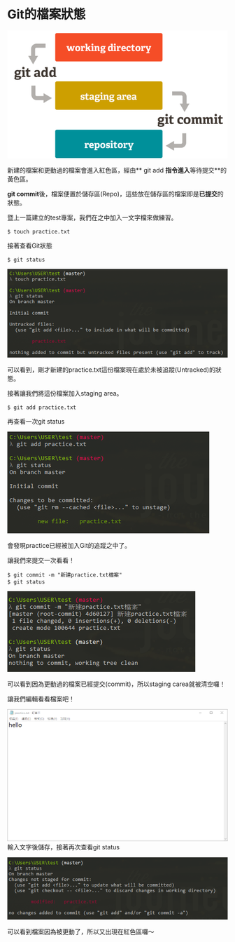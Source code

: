 # Git的檔案狀態

![](/assets/4)

新建的檔案和更動過的檔案會進入紅色區，經由** git add **指令進入**等待提交**的黃色區。

**git commit**後，檔案便置於儲存區\(Repo\)，這些放在儲存區的檔案即是**已提交**的狀態。

暨上一篇建立的test專案，我們在之中加入一文字檔來做練習。

```
$ touch practice.txt
```

接著查看Git狀態

```
$ git status
```

![](/assets/5)

可以看到，剛才新建的practice.txt這份檔案現在處於未被追蹤\(Untracked\)的狀態。

接著讓我們將這份檔案加入staging area。

```
$ git add practice.txt
```

再查看一次git status

![](/assets/6)

會發現practice已經被加入Git的追蹤之中了。

讓我們來提交一次看看！

```
$ git commit -m "新建practice.txt檔案"
$ git status
```

![](/assets/7)

可以看到因為更動過的檔案已經提交\(commit\)，所以staging carea就被清空囉！

讓我們編輯看看檔案吧！

![](/assets/8)輸入文字後儲存，接著再次查看git status

![](/assets/9)

可以看到檔案因為被更動了，所以又出現在紅色區囉～

